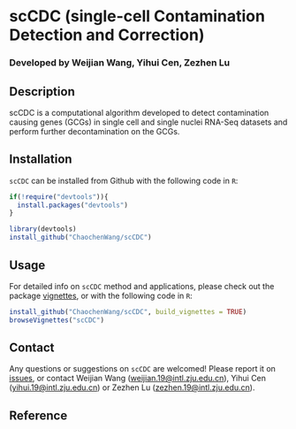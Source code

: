 # scCDC (single-cell Contamination Detection and Correction)
### Developed by Weijian Wang, Yihui Cen, Zezhen Lu

## Description
scCDC is a computational algorithm developed to detect contamination causing genes (GCGs) in single cell and single nuclei RNA-Seq datasets and perform further decontamination on the GCGs.

## Installation

`scCDC` can be installed from Github with the following code in `R`:

``` r
if(!require("devtools")){
  install.packages("devtools")
}

library(devtools)
install_github("ChaochenWang/scCDC")
```

## Usage

For detailed info on `scCDC` method and applications, please check out the package [vignettes](https://htmlpreview.github.io/?https://github.com/ChaochenWang/scCDC/blob/main/inst/doc/scCDC.html), or with the following code in `R`: 

``` r
install_github("ChaochenWang/scCDC", build_vignettes = TRUE)
browseVignettes("scCDC")
```

## Contact

Any questions or suggestions on `scCDC` are welcomed! Please report it on [issues](https://github.com/ChaochenWang/scCDC/issues), or contact Weijian Wang (<weijian.19@intl.zju.edu.cn>), Yihui Cen (<yihui.19@intl.zju.edu.cn>) or Zezhen Lu (<zezhen.19@intl.zju.edu.cn>).

## Reference
